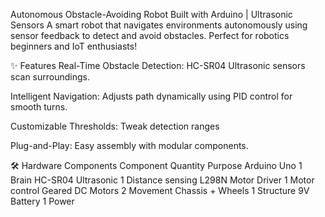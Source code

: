 Autonomous Obstacle-Avoiding Robot
Built with Arduino | Ultrasonic Sensors
A smart robot that navigates environments autonomously using sensor feedback to detect and avoid obstacles. Perfect for robotics beginners and IoT enthusiasts!

✨ Features
Real-Time Obstacle Detection: HC-SR04 Ultrasonic sensors scan surroundings.

Intelligent Navigation: Adjusts path dynamically using PID control for smooth turns.

Customizable Thresholds: Tweak detection ranges 

Plug-and-Play: Easy assembly with modular components.

🛠️ Hardware Components
Component	Quantity	Purpose
Arduino Uno	1	Brain
HC-SR04 Ultrasonic	1	Distance sensing
L298N Motor Driver	1	Motor control
Geared DC Motors	2	Movement
Chassis + Wheels	1	Structure
9V Battery	1	Power
